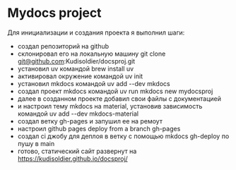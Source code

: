 # Mydocs project  
  
Для инициализации и создания проекта я выполнил шаги:
- создал репозиторий на github
- склонировал его на локальную машину git clone git@github.com:Kudisoldier/docsproj.git
- установил uv командой brew install uv
- активировал окружение командой uv init
- установил mkdocs командой uv add --dev mkdocs
- создал проект mkdocs командой uv run mkdocs new mydocsproj
- далее в созданном проекте добавил свои файлы с документацией
- и настроил тему mkdocs на material, установив зависимость командой uv add --dev mkdocs-material
- создал ветку gh-pages и запушил ее на ремоут
- настроил github pages deploy from a branch gh-pages
- создал ci джобу для деплоя в ветку с помощью mkdocs gh-deploy по пушу в main
- готово, статический сайт развернут на https://kudisoldier.github.io/docsproj/
